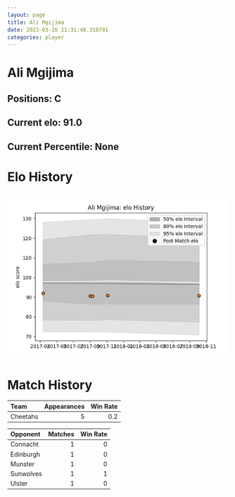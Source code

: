 ```yaml
---  
layout: page  
title: Ali Mgijima  
date: 2023-03-16 11:31:48.310791  
categories: player  
---
```

# Ali Mgijima

## Positions: C

## Current elo: 91.0

## Current Percentile: None

# Elo History


![elo history](history_AliMgijima.png)
# Match History


| Team     |   Appearances |   Win Rate |
|:---------|--------------:|-----------:|
| Cheetahs |             5 |        0.2 |

| Opponent   |   Matches |   Win Rate |
|:-----------|----------:|-----------:|
| Connacht   |         1 |          0 |
| Edinburgh  |         1 |          0 |
| Munster    |         1 |          0 |
| Sunwolves  |         1 |          1 |
| Ulster     |         1 |          0 |